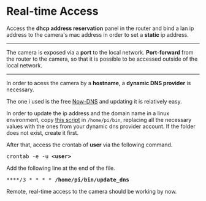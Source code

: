 # Real-time Access

Access the **dhcp address reservation** panel in the router
and bind a lan ip address to the camera's mac address
in order to set a **static** ip address.

---

The camera is exposed via a **port** to the local network.
**Port-forward**  from the router to the camera,
so that it is possible to be accessed outside of the local network.

---

In order to acess the camera by a **hostname**, a **dynamic DNS provider** is necessary. 

The one i used is the free [Now-DNS](https://now-dns.com/?p=clients) and updating it is relatively easy.

In order to update the ip address and the domain name in a linux environment, 
copy [this script](/files/update_dns) in `/home/pi/bin`,
replacing all the necessary values with the ones from your dynamic dns provider account. 
If the folder does not exist, create it first.

After that, access the crontab of **user** via the following command.
<pre>crontab -e -u <b>&ltuser&gt</b></pre>

Add the following line at the end of the file.
<pre>****/3 * * * * <b>/home/pi/bin/update_dns</b> </pre>

Remote, real-time access to the camera should be working by now.
